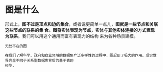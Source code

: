 图是什么
================================================================================
形式上，**图不过是顶点和边的集合**，或者说更简单一点儿，**图就是一些节点和关联这些节点的联系的集
合。图将实体表现为节点，实体与其他实体连接的方式表现为联系**。我们可以用这个通用而富有表现力的结构
来为各种场景建模。
```
无处不在的图

在我们了解科学、政府和商业领域的数据集广泛多样性的过程中，图起到了极大的作用。现实世界完全不同于关系型数据库背后的基于表的
模型，
```

